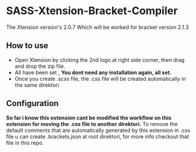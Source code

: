# SASS-Xtension-Bracket-Compiler
The Xtension version's 2.0.7 Which will be worked for bracket version 2.1.3

  ## How to use
  - Open Xtension by clicking the 2nd logo at right side corner, then drag and drop the zip file.
  - All have been set , **You dont need any installation again, all set.** 
  - Once you create .scss file, the .css file will be created automatically in the same direktori
  
  ## Configuration
  **So far i know this extension cant be modified the workflow on this extension for moving the .css file to another direktori.**
  To remove the default comments that are automatically generated by this extension in .css file u can create .brackets.json at root direktori, for more info checkout that file in this repo.
  
